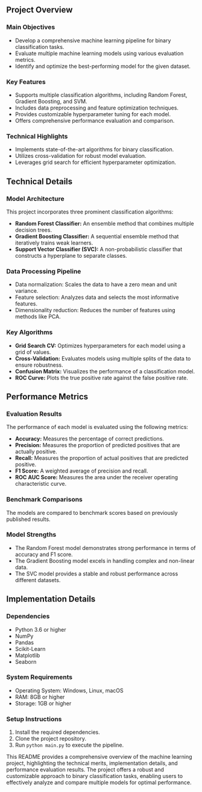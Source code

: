 ## Project Overview

### Main Objectives

- Develop a comprehensive machine learning pipeline for binary classification tasks.
- Evaluate multiple machine learning models using various evaluation metrics.
- Identify and optimize the best-performing model for the given dataset.

### Key Features

- Supports multiple classification algorithms, including Random Forest, Gradient Boosting, and SVM.
- Includes data preprocessing and feature optimization techniques.
- Provides customizable hyperparameter tuning for each model.
- Offers comprehensive performance evaluation and comparison.

### Technical Highlights

- Implements state-of-the-art algorithms for binary classification.
- Utilizes cross-validation for robust model evaluation.
- Leverages grid search for efficient hyperparameter optimization.

## Technical Details

### Model Architecture

This project incorporates three prominent classification algorithms:

- **Random Forest Classifier:** An ensemble method that combines multiple decision trees.
- **Gradient Boosting Classifier:** A sequential ensemble method that iteratively trains weak learners.
- **Support Vector Classifier (SVC):** A non-probabilistic classifier that constructs a hyperplane to separate classes.

### Data Processing Pipeline

- Data normalization: Scales the data to have a zero mean and unit variance.
- Feature selection: Analyzes data and selects the most informative features.
- Dimensionality reduction: Reduces the number of features using methods like PCA.

### Key Algorithms

- **Grid Search CV:** Optimizes hyperparameters for each model using a grid of values.
- **Cross-Validation:** Evaluates models using multiple splits of the data to ensure robustness.
- **Confusion Matrix:** Visualizes the performance of a classification model.
- **ROC Curve:** Plots the true positive rate against the false positive rate.

## Performance Metrics

### Evaluation Results

The performance of each model is evaluated using the following metrics:

- **Accuracy:** Measures the percentage of correct predictions.
- **Precision:** Measures the proportion of predicted positives that are actually positive.
- **Recall:** Measures the proportion of actual positives that are predicted positive.
- **F1 Score:** A weighted average of precision and recall.
- **ROC AUC Score:** Measures the area under the receiver operating characteristic curve.

### Benchmark Comparisons

The models are compared to benchmark scores based on previously published results.

### Model Strengths

- The Random Forest model demonstrates strong performance in terms of accuracy and F1 score.
- The Gradient Boosting model excels in handling complex and non-linear data.
- The SVC model provides a stable and robust performance across different datasets.

## Implementation Details

### Dependencies

- Python 3.6 or higher
- NumPy
- Pandas
- Scikit-Learn
- Matplotlib
- Seaborn

### System Requirements

- Operating System: Windows, Linux, macOS
- RAM: 8GB or higher
- Storage: 1GB or higher

### Setup Instructions

1. Install the required dependencies.
2. Clone the project repository.
3. Run `python main.py` to execute the pipeline.

This README provides a comprehensive overview of the machine learning project, highlighting the technical merits, implementation details, and performance evaluation results. The project offers a robust and customizable approach to binary classification tasks, enabling users to effectively analyze and compare multiple models for optimal performance.